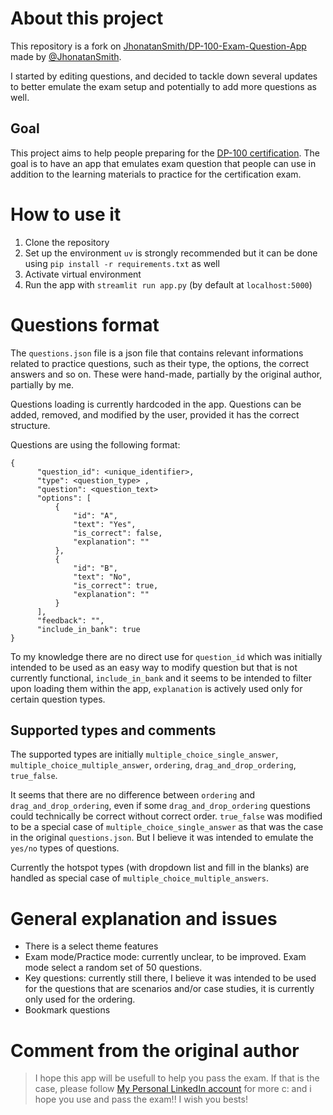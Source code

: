 # About this project
This repository is a fork on [JhonatanSmith/DP-100-Exam-Question-App](https://github.com/JhonatanSmith/DP-100-Exam-Question-App) made by [@JhonatanSmith](https://github.com/JhonatanSmith).

I started by editing questions, and decided to tackle down several updates to better emulate the exam setup and potentially to add more questions as well.

## Goal
This project aims to help people preparing for the [DP-100 certification](https://learn.microsoft.com/en-us/credentials/certifications/azure-data-scientist/?practice-assessment-type=certification). The goal is to have an app that emulates exam question that people can use in addition to the learning materials to practice for the certification exam.

# How to use it
1. Clone the repository
2. Set up the environment `uv` is strongly recommended but it can be done using `pip install -r requirements.txt` as well
3. Activate virtual environment
4. Run the app with `streamlit run app.py` (by default at `localhost:5000`)

# Questions format

The `questions.json` file is a json file that contains relevant informations related to practice questions, such as their type, the options, the correct answers and so on. These were hand-made, partially by the original author, partially by me.

Questions loading is currently hardcoded in the app. Questions can be added, removed, and modified by the user, provided it has the correct structure.

Questions are using the following format:
```(json)
{
      "question_id": <unique_identifier>,
      "type": <question_type> ,
      "question": <question_text>
      "options": [
          {
              "id": "A",
              "text": "Yes",
              "is_correct": false,
              "explanation": ""
          },
          {
              "id": "B",
              "text": "No",
              "is_correct": true,
              "explanation": ""
          }
      ],
      "feedback": "",
      "include_in_bank": true
}
```

To my knowledge there are no direct use for `question_id` which was initially intended to be used as an easy way to modify question but that is not currently functional, `include_in_bank` and it seems to be intended to filter upon loading them within the app, `explanation` is actively used only for certain question types.
## Supported types and comments
The supported types are initially `multiple_choice_single_answer`, `multiple_choice_multiple_answer`, `ordering`, `drag_and_drop_ordering`, `true_false`.

It seems that there are no difference between `ordering` and `drag_and_drop_ordering`, even if some `drag_and_drop_ordering` questions could technically be correct without correct order. `true_false` was modified to be a special case of `multiple_choice_single_answer` as that was the case in the original `questions.json`. But I believe it was intended to emulate the `yes/no` types of questions.

Currently the hotspot types (with dropdown list and fill in the blanks) are handled as special case of `multiple_choice_multiple_answers`.

# General explanation and issues
* There is a select theme features
* Exam mode/Practice mode: currently unclear, to be improved. Exam mode select a random set of 50 questions.
* Key questions: currently still there, I believe it was intended to be used for the questions that are scenarios and/or case studies, it is currently only used for the ordering.
* Bookmark questions


# Comment from the original author
> I hope this app will be usefull to help you pass the exam. If that is the case, please follow [My Personal LinkedIn account](https://www.linkedin.com/in/jhsgarciamu/) for more c: and i hope you use and pass the exam!! I wish you bests!
